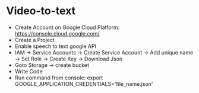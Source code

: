 # Video-to-text
* Create Account on Google Cloud Platform: https://console.cloud.google.com/
* Create a Project
* Enable speech to text google API
* IAM -> Service Accounts -> Create Service Account -> Add unique name -> Set Role -> Create Key -> Download Json
* Goto Storage -> create bucket
* Write Code
* Run command from console: export GOOGLE_APPLICATION_CREDENTIALS='file_name.json'

